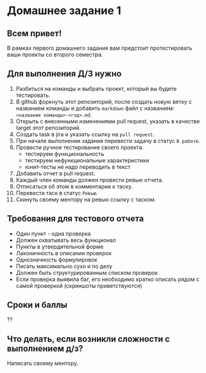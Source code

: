 # Домашнее задание 1

## Всем привет!

В рамках первого домашнего задания вам предстоит протестировать ваши проекты со второго семестра.

## Для выполнения Д/З нужно

1. Разбиться на команды и выбрать проект, который вы будете тестировать.
2. В github форкнуть этот репозиторий, после создать новую ветку с названием команды и добавить `markdown` файл с названием: `<название команды>-<год>.md`.
3. Открыть с внесенными изменениями pull request, указать в качестве target этот репозиторий.
4. Создать task в jira и указать ссылку на `pull request`.
5. При начале выполнении задания перевести задачу в статус `В работе`.
6. Провести ручное тестирование своего проекта.
    - тестируем функциональность
    - тестируем нефункциональные характеристики
    - юнит-тесты не надо переводить в текст
7. Добавить отчет в pull request.
8. Каждый член команды должен провести ревью отчета.
9. Отписаться об этом в комментарии к таску. 
10. Перевести таск в статус `Ревью`.
11. Скинуть своему ментору на ревью ссылку с таском.

## Требования для тестового отчета

- Один пункт - одна проверка
- Должен охватывать весь функционал
- Пункты в утвердительной форме
- Лаконичность в описании проверок
- Однозначность формулировок
- Писать максимально сухо и по делу
- Должен быть структурированным списком проверок
- Если проверка выявила баг, его необходимо кратко описать рядом с самой проверкой (скриншоты приветствуются)

## Сроки и баллы

??

## Что делать, если возникли сложности с выполнением д/з?

Написать своему ментору.
